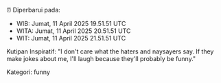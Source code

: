 ⏰ Diperbarui pada:
- WIB: Jumat, 11 April 2025 19.51.51 UTC
- WITA: Jumat, 11 April 2025 20.51.51 UTC
- WIT: Jumat, 11 April 2025 21.51.51 UTC

Kutipan Inspiratif:
"I don't care what the haters and naysayers say. If they make jokes about me, I'll laugh because they'll probably be funny."


Kategori: funny

